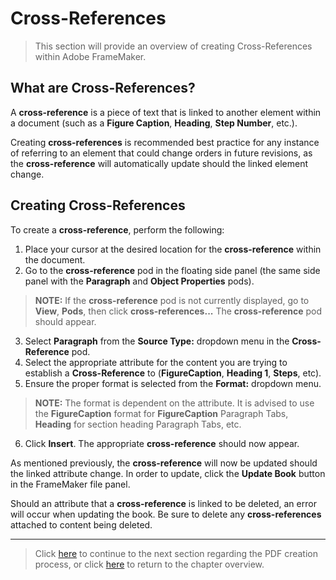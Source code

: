 # Cross-References

> This section will provide an overview of creating Cross-References within Adobe FrameMaker. 

## What are Cross-References?

A **cross-reference** is a piece of text that is linked to another element within a document (such as a **Figure Caption**, **Heading**, **Step Number**, etc.). 

Creating **cross-references** is recommended best practice for any instance of referring to an element that could change orders in future revisions, as the **cross-reference** will automatically update should the linked element change.

## Creating Cross-References

To create a **cross-reference**, perform the following:

1. Place your cursor at the desired location for the **cross-reference** within the document.
2. Go to the **cross-reference** pod in the floating side panel (the same side panel with the **Paragraph** and **Object Properties** pods).

> **NOTE:** If the **cross-reference** pod is not currently displayed, go to **View**, **Pods**, then click **cross-references...** The **cross-reference** pod should appear.

3. Select **Paragraph** from the **Source Type:** dropdown menu in the **Cross-Reference** pod.
4. Select the appropriate attribute for the content you are trying to establish a **Cross-Reference** to (**FigureCaption**, **Heading 1**, **Steps**, etc).
5. Ensure the proper format is selected from the **Format:** dropdown menu.

> **NOTE:** The format is dependent on the attribute. It is advised to use the **FigureCaption** format for **FigureCaption** Paragraph Tabs, **Heading** for section heading Paragraph Tabs, etc.

6. Click **Insert**. The appropriate **cross-reference** should now appear.

As mentioned previously, the **cross-reference** will now be updated should the linked attribute change. In order to update, click the **Update Book** button in the FrameMaker file panel.

Should an attribute that a **cross-reference** is linked to be deleted, an error will occur when updating the book. Be sure to delete any **cross-references** attached to content being deleted.

* **

> Click [here](https://github.com/taddieken95/Accuray_Tech_Comm_Guide/blob/master/Chapter%202:%20Adobe%20FrameMaker/Section%206:%20Exporting%20to%20PDF.md) to continue to the next section regarding the PDF creation process, or click [here](https://github.com/taddieken95/Accuray_Tech_Comm_Guide/tree/master/Chapter%202:%20Adobe%20FrameMaker) to return to the chapter overview.
